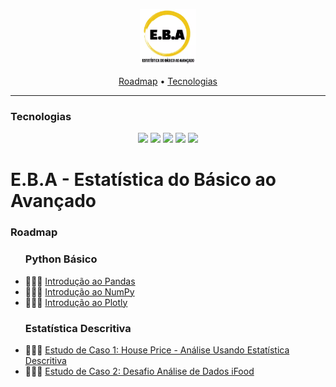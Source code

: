 <p align="center">
  <img height="90px" src="./utils/logo.webp">
</p>

<p align="center">
    <a href="#roadmap">Roadmap</a>
  • <a href="#techs">Tecnologias</a> 
</p>


---


<h3  id="techs">Tecnologias</h3>

<p align=center> <img src="https://img.shields.io/badge/python-3670A0?style=for-the-badge&logo=python&logoColor=ffdd54"> <img src="https://img.shields.io/badge/pandas-%23150458.svg?style=for-the-badge&logo=pandas&logoColor=white""> <img src="https://img.shields.io/badge/numpy-%23013243.svg?style=for-the-badge&logo=numpy&logoColor=white"> <img src="https://img.shields.io/badge/Matplotlib-%23ffffff.svg?style=for-the-badge&logo=Matplotlib&logoColor=black"> <img src="https://img.shields.io/badge/jupyter-%23FA0F00.svg?style=for-the-badge&logo=jupyter&logoColor=white">
  </ul>
  <br>
</p>

# E.B.A - Estatística do Básico ao Avançado

<h3>Roadmap</h3>


<p id="roadmap"> 
  <ul>
    <h3>Python Básico</h3>
    <p>
    <li>👨🏾‍💻 <a href="./python_basico/introducao_pandas.ipynb">Introdução ao Pandas</a></li>
    <li>👨🏾‍💻 <a href="./python_basico/introducao_numpy.ipynb">Introdução ao NumPy</a></li>
    <li>👨🏾‍💻 <a href="./python_basico/plotly_introducao.ipynb">Introdução ao Plotly</a></li>
  </ul>
   <ul>
    <h3>Estatística Descritiva</h3>
    <p>
    <li>👨🏾‍💻 <a href="./estatistica_descritiva_house_pricing.ipynb">Estudo de Caso 1: House Price - Análise Usando Estatística Descritiva</a></li>
    <li>👨🏾‍💻 <a href="./atividades/1.0_estatistica_descritiva">Estudo de Caso 2: Desafio Análise de Dados iFood</a></li>
  </ul>
</p>
